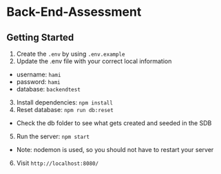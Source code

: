 # Back-End-Assessment


## Getting Started

1. Create the `.env` by using `.env.example`
2. Update the .env file with your correct local information 
  - username: `hami` 
  - password: `hami` 
  - database: `backendtest`
3. Install dependencies: `npm install`
4. Reset database: `npm run db:reset`
  - Check the db folder to see what gets created and seeded in the SDB
5. Run the server: `npm start`
  - Note: nodemon is used, so you should not have to restart your server
6. Visit `http://localhost:8080/`

